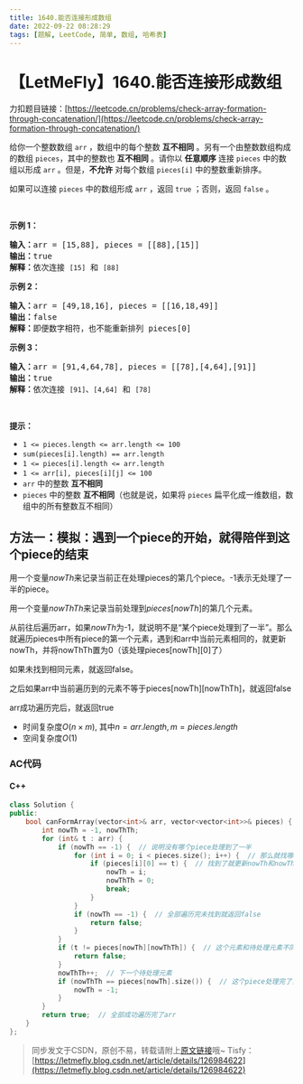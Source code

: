 ```yaml
---
title: 1640.能否连接形成数组
date: 2022-09-22 08:28:29
tags: [题解, LeetCode, 简单, 数组, 哈希表]
---
```


# 【LetMeFly】1640.能否连接形成数组

力扣题目链接：[https://leetcode.cn/problems/check-array-formation-through-concatenation/](https://leetcode.cn/problems/check-array-formation-through-concatenation/)

<p>给你一个整数数组 <code>arr</code> ，数组中的每个整数 <strong>互不相同</strong> 。另有一个由整数数组构成的数组 <code>pieces</code>，其中的整数也 <strong>互不相同</strong> 。请你以 <strong>任意顺序</strong> 连接 <code>pieces</code> 中的数组以形成 <code>arr</code> 。但是，<strong>不允许</strong> 对每个数组 <code>pieces[i]</code> 中的整数重新排序。</p>

<p>如果可以连接<em> </em><code>pieces</code> 中的数组形成 <code>arr</code> ，返回 <code>true</code> ；否则，返回 <code>false</code> 。</p>

<p>&nbsp;</p>

<p><strong>示例 1：</strong></p>

<pre>
<strong>输入：</strong>arr = [15,88], pieces = [[88],[15]]
<strong>输出：</strong>true
<strong>解释：</strong>依次连接 <code>[15]</code> 和 <code>[88]</code>
</pre>

<p><strong>示例 2：</strong></p>

<pre>
<strong>输入：</strong>arr = [49,18,16], pieces = [[16,18,49]]
<strong>输出：</strong>false
<strong>解释：</strong>即便数字相符，也不能重新排列 pieces[0]
</pre>

<p><strong>示例 3：</strong></p>

<pre>
<strong>输入：</strong>arr = [91,4,64,78], pieces = [[78],[4,64],[91]]
<strong>输出：</strong>true
<strong>解释：</strong>依次连接 <code>[91]</code>、<code>[4,64]</code> 和 <code>[78]</code></pre>

<p>&nbsp;</p>

<p><strong>提示：</strong></p>

<ul>
	<li><code>1 &lt;= pieces.length &lt;= arr.length &lt;= 100</code></li>
	<li><code>sum(pieces[i].length) == arr.length</code></li>
	<li><code>1 &lt;= pieces[i].length &lt;= arr.length</code></li>
	<li><code>1 &lt;= arr[i], pieces[i][j] &lt;= 100</code></li>
	<li><code>arr</code> 中的整数 <strong>互不相同</strong></li>
	<li><code>pieces</code> 中的整数 <strong>互不相同</strong>（也就是说，如果将 <code>pieces</code> 扁平化成一维数组，数组中的所有整数互不相同）</li>
</ul>


    
## 方法一：模拟：遇到一个piece的开始，就得陪伴到这个piece的结束

用一个变量$nowTh$来记录当前正在处理pieces的第几个piece。-1表示无处理了一半的piece。

用一个变量$nowThTh$来记录当前处理到$pieces[nowTh]$的第几个元素。

从前往后遍历arr，如果$nowTh$为-1，就说明不是“某个piece处理到了一半”。那么就遍历pieces中所有piece的第一个元素，遇到和arr中当前元素相同的，就更新nowTh，并将nowThTh置为0（该处理pieces[nowTh][0]了）

如果未找到相同元素，就返回false。

之后如果arr中当前遍历到的元素不等于pieces[nowTh][nowThTh]，就返回false

arr成功遍历完后，就返回true

+ 时间复杂度$O(n\times m)$, 其中$n=arr.length, m = pieces.length$
+ 空间复杂度$O(1)$

### AC代码

#### C++

```cpp
class Solution {
public:
    bool canFormArray(vector<int>& arr, vector<vector<int>>& pieces) {
        int nowTh = -1, nowThTh;
        for (int& t : arr) {
            if (nowTh == -1) {  // 说明没有哪个piece处理到了一半
                for (int i = 0; i < pieces.size(); i++) {  // 那么就找哪个piece的第一个元素和t相同
                    if (pieces[i][0] == t) {  // 找到了就更新nowTh和nowThTh
                        nowTh = i;
                        nowThTh = 0;
						break;
                    }
                }
                if (nowTh == -1) {  // 全部遍历完未找到就返回false
                    return false;
                }
            }
            if (t != pieces[nowTh][nowThTh]) {  // 这个元素和待处理元素不同就返回false
                return false;
            }
            nowThTh++;  // 下一个待处理元素
            if (nowThTh == pieces[nowTh].size()) {  // 这个piece处理完了，下次就需要重新寻找了
                nowTh = -1;
            }
        }
        return true;  // 全部成功遍历完了arr
    }
};
```

> 同步发文于CSDN，原创不易，转载请附上[原文链接](https://blog.letmefly.xyz/2022/09/22/LeetCode%201640.%E8%83%BD%E5%90%A6%E8%BF%9E%E6%8E%A5%E5%BD%A2%E6%88%90%E6%95%B0%E7%BB%84/)哦~
> Tisfy：[https://letmefly.blog.csdn.net/article/details/126984622](https://letmefly.blog.csdn.net/article/details/126984622)
